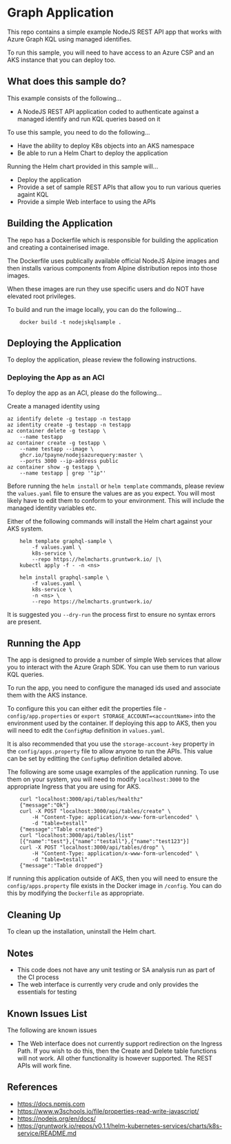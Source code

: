 Graph Application
=================

This repo contains a simple example NodeJS REST API app that works with Azure Graph KQL using managed identifies.

To run this sample, you will need to have access to an Azure CSP and an
AKS instance that you can deploy too.

What does this sample do?
-------------------------
This example consists of the following...
* A NodeJS REST API application coded to authenticate against a managed identify and run KQL queries based on it

To use this sample, you need to do the following...
* Have the ability to deploy K8s objects into an AKS namespace
* Be able to run a Helm Chart to deploy the application

Running the Helm chart provided in this sample will...
* Deploy the application
* Provide a set of sample REST APIs that allow you to run various queries againt KQL
* Provide a simple Web interface to using the APIs

Building the Application
------------------------
The repo has a Dockerfile which is responsible for building the application and creating a containerised image.

The Dockerfile uses publically available official NodeJS Alpine images and then installs various components from Alpine distribution repos into those images.

When these images are run they use specific users and do NOT have elevated root privileges.

To build and run the image locally, you can do the following...

```shell
    docker build -t nodejskqlsample .
```

Deploying the Application
-------------------------
To deploy the application, please review the following instructions.

### Deploying the App as an ACI
To deploy the app as an ACI, please do the following...

Create a managed identity using 

```shell
az identify delete -g testapp -n testapp
az identity create -g testapp -n testapp
az container delete -g testapp \
    --name testapp
az container create -g testapp \
    --name testapp --image \
    ghcr.io/tpayne/nodejsazurequery:master \
    --ports 3000 --ip-address public
az container show -g testapp \
    --name testapp | grep '"ip"'
```

Before running the `helm install` or `helm template` commands, please review
the `values.yaml` file to ensure the values are as you expect. You will most
likely have to edit them to conform to your environment. This will include the
managed identity variables etc.

Either of the following commands will install the Helm chart against your AKS system.

```console
    helm template graphql-sample \
        -f values.yaml \
        k8s-service \
        --repo https://helmcharts.gruntwork.io/ |\
    kubectl apply -f - -n <ns>
```

```console
    helm install graphql-sample \
        -f values.yaml \
        k8s-service \
        -n <ns> \
        --repo https://helmcharts.gruntwork.io/
```

It is suggested you `--dry-run` the process first to ensure no syntax errors are present.

Running the App
---------------
The app is designed to provide a number of simple Web services that allow you to interact with the Azure Graph SDK. You can use them to run various KQL queries.

To run the app, you need to configure the managed ids used and associate them
with the AKS instance.

To configure this you can either edit the properties file - `config/app.properties` or `export STORAGE_ACCOUNT=<accountName>` into the environment used by the container. If deploying this app to AKS, then you will need to edit the `ConfigMap` definition in
`values.yaml`.

It is also recommended that you use the `storage-account-key` property in the
`config/apps.property` file to allow anyone to run the APIs. This value can be set by editting the `ConfigMap` definition detailed above.

The following are some usage examples of the application running. To use them on your system, you will need to modify `localhost:3000` to the appropriate Ingress that you are using for AKS.

```shell
    curl "localhost:3000/api/tables/healthz"
    {"message":"Ok"}
    curl -X POST "localhost:3000/api/tables/create" \
        -H "Content-Type: application/x-www-form-urlencoded" \
        -d "table=testall"
    {"message":"Table created"}
    curl "localhost:3000/api/tables/list"
    [{"name":"test"},{"name":"testall"},{"name":"test123"}]
    curl -X POST "localhost:3000/api/tables/drop" \
        -H "Content-Type: application/x-www-form-urlencoded" \
        -d "table=testall"
    {"message":"Table dropped"}
```

If running this application outside of AKS, then you will need to ensure the `config/apps.property` file exists in the Docker image in `/config`. You can do this by modifying the
`Dockerfile` as appropriate.

Cleaning Up
-----------
To clean up the installation, uninstall the Helm chart.

Notes
-----
- This code does not have any unit testing or SA analysis run as part of the CI process
- The web interface is currently very crude and only provides the essentials for testing

Known Issues List
-----------------
The following are known issues

- The Web interface does not currently support redirection on the Ingress Path. If you wish to do this, then the Create and Delete table functions will not work. All other functionality is however supported. The REST APIs will work fine.

References
----------
- https://docs.npmjs.com
- https://www.w3schools.io/file/properties-read-write-javascript/
- https://nodejs.org/en/docs/
- https://gruntwork.io/repos/v0.1.1/helm-kubernetes-services/charts/k8s-service/README.md
